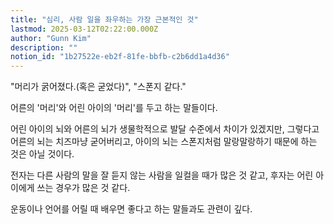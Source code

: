 ```yaml
---
title: "심리, 사람 일을 좌우하는 가장 근본적인 것"
lastmod: 2025-03-12T02:22:00.000Z
author: "Gunn Kim"
description: ""
notion_id: "1b27522e-eb2f-81fe-bbfb-c2b6dd1a4d36"
---
```


"머리가 굵어졌다.(혹은 굳었다)", "스폰지 같다."

어른의 '머리'와 어린 아이의 '머리'를 두고 하는 말들이다.

어린 아이의 뇌와 어른의 뇌가 생물학적으로 발달 수준에서 차이가 있겠지만, 그렇다고 어른의 뇌는 치즈마냥 굳어버리고, 아이의 뇌는 스폰지처럼 말랑말랑하기 때문에 하는 것은 아닐 것이다.

전자는 다른 사람의 말을 잘 듣지 않는 사람을 일컬을 때가 많은 것 같고, 후자는 어린 아이에게 쓰는 경우가 많은 것 같다.

운동이나 언어를 어릴 때 배우면 좋다고 하는 말들과도 관련이 깊다.

